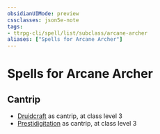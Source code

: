 ```yaml
---
obsidianUIMode: preview
cssclasses: json5e-note
tags:
- ttrpg-cli/spell/list/subclass/arcane-archer
aliases: ["Spells for Arcane Archer"]
---
```

# Spells for Arcane Archer

## Cantrip

- [Druidcraft](druidcraft "PHB") as cantrip, at class level 3
- [Prestidigitation](prestidigitation "PHB") as cantrip, at class level 3